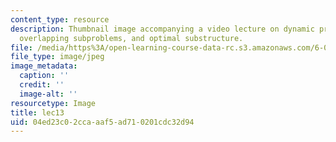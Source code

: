 ```yaml
---
content_type: resource
description: Thumbnail image accompanying a video lecture on dynamic programming,
  overlapping subproblems, and optimal substructure.
file: /media/https%3A/open-learning-course-data-rc.s3.amazonaws.com/6-00-introduction-to-computer-science-and-programming-fall-2008/04ed23c02ccaaaf5ad710201cdc32d94_lec13.jpg
file_type: image/jpeg
image_metadata:
  caption: ''
  credit: ''
  image-alt: ''
resourcetype: Image
title: lec13
uid: 04ed23c0-2cca-aaf5-ad71-0201cdc32d94
---
```

